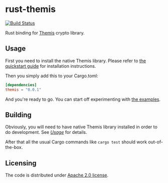 # rust-themis

[![Build Status](https://travis-ci.org/ilammy/rust-themis.svg?branch=master)](https://travis-ci.org/ilammy/rust-themis)

Rust binding for [Themis] crypto library.

[Themis]: https://github.com/cossacklabs/themis

## Usage
 
First you need to install the native Themis library.
Please refer to [the quickstart guide] for installation instructions.

Then you simply add this to your Cargo.toml:

```toml
[dependencies]
themis = "0.0.1"
```

And you're ready to go.
You can start off experimenting with [the examples].

[the quickstart guide]: https://github.com/cossacklabs/themis/blob/master/README.md#quickstart
[the examples]: https://github.com/ilammy/rust-themis/tree/master/examples

## Building

Obviously, you will need to have native Themis library installed in order to do development.
See [_Usage_](#usage) for details.

After that all the usual Cargo commands like `cargo test` should work out-of-the-box.

## Licensing

The code is distributed under [Apache 2.0 license](LICENSE).
